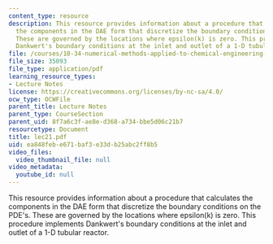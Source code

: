 ```yaml
---
content_type: resource
description: This resource provides information about a procedure that calculates
  the components in the DAE form that discretize the boundary conditions on the PDE's.
  These are governed by the locations where epsilon(k) is zero. This procedure implements
  Dankwert's boundary conditions at the inlet and outlet of a 1-D tubular reactor.
file: /courses/10-34-numerical-methods-applied-to-chemical-engineering-fall-2005/ea848febe671baf3e33db25abc2ff8b5_lec21.pdf
file_size: 35093
file_type: application/pdf
learning_resource_types:
- Lecture Notes
license: https://creativecommons.org/licenses/by-nc-sa/4.0/
ocw_type: OCWFile
parent_title: Lecture Notes
parent_type: CourseSection
parent_uid: 8f7a6c3f-ae8e-d368-a734-bbe5d06c21b7
resourcetype: Document
title: lec21.pdf
uid: ea848feb-e671-baf3-e33d-b25abc2ff8b5
video_files:
  video_thumbnail_file: null
video_metadata:
  youtube_id: null
---
```

This resource provides information about a procedure that calculates the components in the DAE form that discretize the boundary conditions on the PDE's. These are governed by the locations where epsilon(k) is zero. This procedure implements Dankwert's boundary conditions at the inlet and outlet of a 1-D tubular reactor.